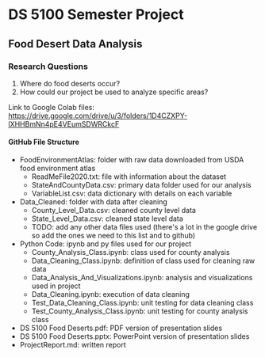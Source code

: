 # DS 5100 Semester Project
##  Food Desert Data Analysis

### Research Questions
1. Where do food deserts occur?
2. How could our project be used to analyze specific areas?

Link to Google Colab files:
https://drive.google.com/drive/u/3/folders/1D4CZXPY-lXHHBmNn4pE4VEumSDWRCkcF

#### GitHub File Structure
- FoodEnvironmentAtlas: folder with raw data downloaded from USDA food environment atlas
  - ReadMeFile2020.txt: file with information about the dataset
  - StateAndCountyData.csv: primary data folder used for our analysis
  - VariableList.csv: data dictionary with details on each variable
- Data_Cleaned: folder with data after cleaning
  - County_Level_Data.csv: cleaned county level data
  - State_Level_Data.csv: cleaned state level data
  - TODO: add any other data files used (there's a lot in the google drive so add the ones we need to this list and to github)
- Python Code: ipynb and py files used for our project
  - County_Analysis_Class.ipynb: class used for county analysis
  - Data_Cleaning_Class.ipynb: definition of class used for cleaning raw data
  - Data_Analysis_And_Visualizations.ipynb: analysis and visualizations used in project
  - Data_Cleaning.ipynb: execution of data cleaning
  - Test_Data_Cleaning_Class.ipynb: unit testing for data cleaning class
  - Test_County_Analysis_Class.ipynb: unit testing for county analysis class
- DS 5100 Food Deserts.pdf: PDF version of presentation slides
- DS 5100 Food Deserts.pptx: PowerPoint version of presentation slides
- ProjectReport.md: written report
